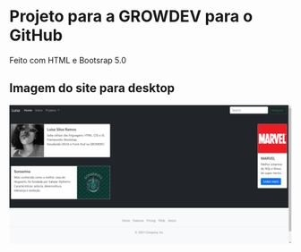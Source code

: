 # Projeto para a GROWDEV para o GitHub

Feito com HTML e Bootsrap 5.0

## Imagem do site para desktop

![image](https://github.com/Luisa-Ramos/projeto-gh/blob/master/images/screenshots/2022-02-05.png)